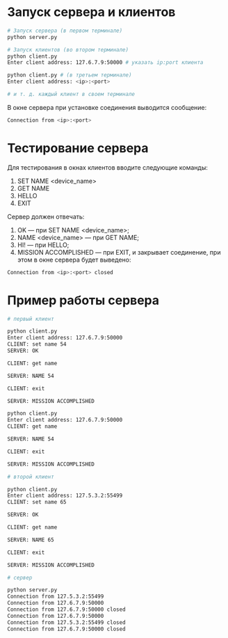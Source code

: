 # Запуск сервера и клиентов

```bash
# Запуск сервера (в первом терминале)
python server.py
```
```bash
# Запуск клиентов (во втором терминале)
python client.py
Enter client address: 127.6.7.9:50000 # указать ip:port клиента
```
```bash
python client.py # (в третьем терминале)
Enter client address: <ip>:<port>

# и т. д. каждый клиент в своем терминале
```
В окне сервера при установке соединения выводится сообщение:
```bash
Connection from <ip>:<port>
```
# Тестирование сервера
Для тестирования в окнах клиентов вводите следующие команды:
1.	SET NAME <device_name>
2.	GET NAME
3.	HELLO
4.	EXIT

Сервер должен отвечать:
1.	OK — при SET NAME <device_name>;
2.	NAME <device_name> — при GET NAME;
3.	HI! — при HELLO;
4.	MISSION ACCOMPLISHED — при EXIT, и закрывает соединение, при этом в окне сервера будет выведено:
```bash
Connection from <ip>:<port> closed
```

# Пример работы сервера
```bash
# первый клиент

python client.py
Enter client address: 127.6.7.9:50000
CLIENT: set name 54
SERVER: OK

CLIENT: get name

SERVER: NAME 54

CLIENT: exit

SERVER: MISSION ACCOMPLISHED

python client.py
Enter client address: 127.6.7.9:50000
CLIENT: get name

SERVER: NAME 54

CLIENT: exit

SERVER: MISSION ACCOMPLISHED
```
```bash
# второй клиент

python client.py
Enter client address: 127.5.3.2:55499
CLIENT: set name 65

SERVER: OK

CLIENT: get name 

SERVER: NAME 65

CLIENT: exit

SERVER: MISSION ACCOMPLISHED
```
```bash
# сервер

python server.py
Connection from 127.5.3.2:55499
Connection from 127.6.7.9:50000
Connection from 127.6.7.9:50000 closed
Connection from 127.6.7.9:50000
Connection from 127.5.3.2:55499 closed
Connection from 127.6.7.9:50000 closed
```
